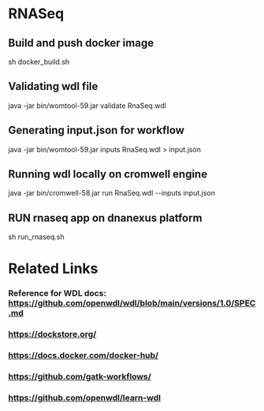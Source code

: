 # RNASeq
## Build and push docker image
sh docker_build.sh 

## Validating wdl file
java -jar bin/womtool-59.jar validate RnaSeq.wdl

## Generating input.json for workflow
java -jar bin/womtool-59.jar inputs RnaSeq.wdl > input.json

## Running wdl locally on cromwell engine
java -jar bin/cromwell-58.jar run RnaSeq.wdl --inputs input.json

## RUN rnaseq app on dnanexus platform
sh run_rnaseq.sh <folder name> 

# Related Links
### Reference for WDL docs: https://github.com/openwdl/wdl/blob/main/versions/1.0/SPEC.md
### https://dockstore.org/
### https://docs.docker.com/docker-hub/
### https://github.com/gatk-workflows/
### https://github.com/openwdl/learn-wdl

